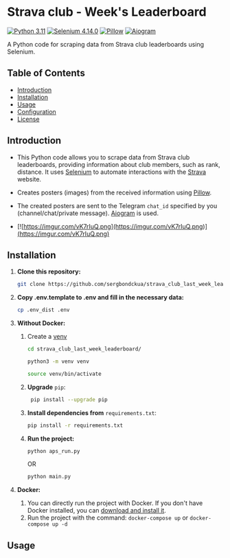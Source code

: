 # Strava club - Week's Leaderboard
[![Python 3.11](https://img.shields.io/badge/python-3.10_|_3.11-blue?labelColor=blue&color=yellow)](https://www.python.org/)
[![Selenium 4.14.0](https://img.shields.io/badge/selenium-4.14.0-green?labelColor=green&color=white)](https://www.selenium.dev/)
[![Pillow](https://img.shields.io/badge/Pillow-10.1.0-yellow?labelColor=orange&color=purple)](https://python-pillow.org/)
[![Aiogram](https://img.shields.io/badge/aiogram-v2.25.2-blue)](https://docs.aiogram.dev/en/latest/)

A Python code for scraping data from Strava club leaderboards using Selenium.

## Table of Contents
- [Introduction](#introduction)
- [Installation](#installation)
- [Usage](#usage)
- [Configuration](#configuration)
- [License](#license)

## Introduction

* This Python code allows you to scrape data from Strava club leaderboards, providing information about club members, such as rank, distance. It uses [Selenium](https://www.selenium.dev/) to automate interactions with the [Strava](https://www.strava.com/) website.
* Creates posters (images) from the received information using [Pillow](https://python-pillow.org/).
* The created posters are sent to the Telegram `chat_id` specified by you (channel/chat/private message). [Aiogram](https://aiogram.dev/) is used.

* [![https://imgur.com/vK7rIuQ.png](https://imgur.com/vK7rIuQ.png)](https://imgur.com/vK7rIuQ.png)
## Installation
1. **Clone this repository:**

    ```bash
    git clone https://github.com/sergbondckua/strava_club_last_week_leaderboard.git
    ```
2. **Copy .env.template to .env and fill in the necessary data:**
   ```bash
   cp .env_dist .env
   ```
3. **Without Docker:**
   1. Create a [venv](https://docs.python.org/3/library/venv.html)
       ```bash
       cd strava_club_last_week_leaderboard/
       ```
       ```bash
       python3 -m venv venv
       ```
       ```bash
       source venv/bin/activate
       ```
   2. **Upgrade** `pip`:
      ```bash
       pip install --upgrade pip
      ```
   3. **Install dependencies from** `requirements.txt`:
      ```bash
      pip install -r requirements.txt
      ```
   4. **Run the project:**
      ```bash
      python aps_run.py
      ```
      OR
      ```bash
      python main.py
      ```
4. **Docker:**
   1. You can directly run the project with Docker. If you don't have Docker installed, you can [download and install it](https://docs.docker.com/get-docker/).
   2. Run the project with the command: `docker-compose up` or `docker-compose up -d`

## Usage
